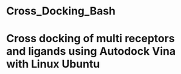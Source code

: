 # Cross_Docking_Bash
# Cross docking of multi receptors and ligands using Autodock Vina with Linux Ubuntu
